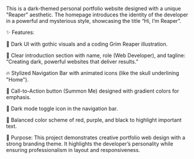 This is a dark-themed personal portfolio website designed with a unique "Reaper" aesthetic. The homepage introduces the identity of the developer in a powerful and mysterious style, showcasing the title “Hi, I’m Reaper”.

✨ Features:

🖤 Dark UI with gothic visuals and a coding Grim Reaper illustration.

🎯 Clear introduction section with name, role (Web Developer), and tagline: “Creating dark, powerful websites that deliver results.”

🔥 Stylized Navigation Bar with animated icons (like the skull underlining "Home").

🚀 Call-to-Action button (Summon Me) designed with gradient colors for emphasis.

🌙 Dark mode toggle icon in the navigation bar.

🎨 Balanced color scheme of red, purple, and black to highlight important text.

🔧 Purpose:
This project demonstrates creative portfolio web design with a strong branding theme. It highlights the developer’s personality while ensuring professionalism in layout and responsiveness.
